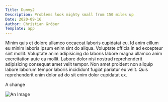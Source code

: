 ```yaml
---
Title: Dummy2
Description: Problems look mighty small from 150 miles up
Date: 2020-09-16
Author: Christian Gröber
Template: app
---
```


Minim quis et dolore ullamco occaecat laboris cupidatat eu. Id anim cillum eu minim laboris ipsum enim sint do aliqua. Voluptate officia in ad excepteur sint mollit. Voluptate anim adipisicing do laboris labore magna ullamco anim exercitation aute ea mollit. Labore dolor nisi nostrud reprehenderit adipisicing consequat amet velit tempor. Non amet proident non aliquip labore laborum tempor laboris incididunt fugiat pariatur eu velit. Quis reprehenderit enim dolor ad do sit enim dolor cupidatat ex.

A change

![An Image](https://i.imgur.com/ccXGJxw.jpeg)